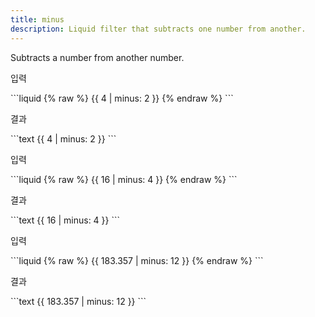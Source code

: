 ```yaml
---
title: minus
description: Liquid filter that subtracts one number from another.
---
```


Subtracts a number from another number.

<p class="code-label">입력</p>
```liquid
{% raw %}
{{ 4 | minus: 2 }}
{% endraw %}
```

<p class="code-label">결과</p>
```text
{{ 4 | minus: 2 }}
```

<p class="code-label">입력</p>
```liquid
{% raw %}
{{ 16 | minus: 4 }}
{% endraw %}
```

<p class="code-label">결과</p>
```text
{{ 16 | minus: 4 }}
```

<p class="code-label">입력</p>
```liquid
{% raw %}
{{ 183.357 | minus: 12 }}
{% endraw %}
```

<p class="code-label">결과</p>
```text
{{ 183.357 | minus: 12 }}
```
